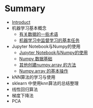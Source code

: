 # Summary

* [Introduct](README.md)
* 机器学习基本概念
  * [有关数据的一些术语](chapter1/you-guan-shu-ju-de-yi-xie-zhu-yu.md)
  * [机器学习中监督学习的基本任务](chapter1/ji-qi-xue-xi-zhong-jian-du-xue-xi-de-ji-ben-ren-wu.md)
* Jupyter Notebook与Numpy的使用
  * [Jupyter Notebook与Numpy的使用](jupyter-notebookyu-numpy-de-shi-yong/jupyter-notebookyu-numpy-de-shi-yong.md)
  * [Numpy 数据基础](jupyter-notebookyu-numpy-de-shi-yong/numpy-shu-ju-ji-chu.md)
  * [其他创建numpy.array 的方法](jupyter-notebookyu-numpy-de-shi-yong/qi-ta-chuang-jian-numpy-array-de-fang-fa.md)
  * [Numpy.array 的基本操作](jupyter-notebookyu-numpy-de-shi-yong/numpyarray-de-ji-ben-cao-zuo.md)
* kNN算法的学习与使用
* sklearn 中使用knn算法的总结整理
* 线性回归算法
* 梯度下降法
* PCA



